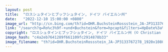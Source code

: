```yaml
---
layout: post
title:  "ロスシュタインとブッフシュタイン, ドイツ バイエルン州"
date:   "2022-12-10 15:00:00 +0800"
image_url: "http://cn.bing.com/th?id=OHR.BuchsteinRossstein_JA-JP3133767278_1920x1080.jpg&rf=LaDigue_1920x1080.jpg&pid=hp"
link: "/search?q=Ro%c3%9f-+und+Buchstein&form=hpcapt&filters=HpDate%3a%2220221210_1500%22"
copyright: "ロスシュタインとブッフシュタイン, ドイツ バイエルン州 (© Christian Bäck/eStock Photo)"
image_hash: "c4a2eb7641289f661109fc2914878b33"
image_filename: "th?id=OHR.BuchsteinRossstein_JA-JP3133767278_1920x1080.jpg&rf=LaDigue_1920x1080.jpg&pid=hp"
---
```

